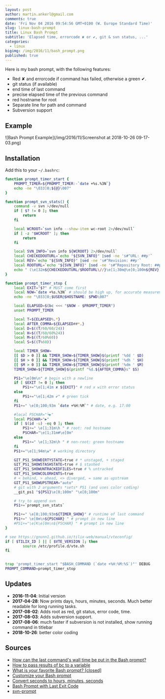 ```yaml
---
layout: post
author: martin.ankerl@gmail.com
comments: true
date: 'Fri Nov 04 2016 09:54:56 GMT+0100 (W. Europe Standard Time)'
slug: linux-bash-prompt
title: Linux Bash Prompt
subtitle: 'Elapsed time, errorcode ✘ or ✔, git & svn status, ...'
categories:
  - linux
bigimg: /img/2016/11/bash_prompt.png
published: true
---
```


Here is my bash prompt, with the following features:
 	
* Red ✘ and errorcode if command has failed, otherwise a green ✔.
* git status (if available)
* end time of last command
* precise elapsed time of the previous command
* red hostname for root
* Separate line for path and command
* Subversion support

## Example

![Bash Prompt Example](/img/2016/11/Screenshot at 2018-10-26 09-17-03.png)

## Installation

Add this to your `~/.bashrc`:
 
```bash
function prompt_timer_start {
    PROMPT_TIMER=${PROMPT_TIMER:-`date +%s.%3N`}
    echo -ne "\033]0;${@}\007"
}

function prompt_svn_stats() {
    command -v svn >/dev/null
    if [ $? != 0 ]; then
        return
    fi

    local WCROOT=`svn info --show-item wc-root 2>/dev/null`
    if [ -z "$WCROOT" ]; then
        return
    fi

    local SVN_INFO=`svn info ${WCROOT} 2>/dev/null`
    local CHECKEDOUTURL=`echo "${SVN_INFO}" |sed -ne 's#^URL: ##p'`
    local REV=`echo "${SVN_INFO}" |sed -ne 's#^Revision: ##p'`
    local ROOTURL=`echo "${SVN_INFO}" |sed -ne 's#^Repository Root: ##p'`
    echo " (\e[32m${CHECKEDOUTURL/$ROOTURL\//}\e[1;30m@\e[0;100m${REV})"
}

function prompt_timer_stop {
    local EXIT="$?" # MUST come first
    local NOW=`date +%s.%3N` # should be high up, for accurate measurement
    echo -ne "\033]0;$USER@$HOSTNAME: $PWD\007"

    local ELAPSED=$(bc <<< "$NOW - $PROMPT_TIMER")
    unset PROMPT_TIMER

    local T=${ELAPSED%.*} 
    local AFTER_COMMA=${ELAPSED##*.}
    local D=$((T/60/60/24))
    local H=$((T/60/60%24))
    local M=$((T/60%60))
    local S=$((T%60))

    local TIMER_SHOW=
    [[ $D > 0 ]] && TIMER_SHOW=${TIMER_SHOW}$(printf '%dd ' $D)
    [[ $H > 0 ]] && TIMER_SHOW=${TIMER_SHOW}$(printf '%dh ' $H)
    [[ $M > 0 ]] && TIMER_SHOW=${TIMER_SHOW}$(printf '%dm ' $M)
    TIMER_SHOW=${TIMER_SHOW}$(printf "%d.${AFTER_COMMA}s" $S)  

    PS1="\e[0m\n" # begin with a newline
    if [ $EXIT != 0 ]; then
        PS1+="\e[1;41m ✘ ${EXIT}" # red x with error status
    else
        PS1+="\e[1;42m ✔" # green tick
    fi
    PS1+=" \e[0;100;93m `date +%H:%M`" # date, e.g. 17:00

    #local PSCHAR="┕▶"
    local PSCHAR="▶"
    if [ $(id -u) -eq 0 ]; then
        PS1+=" \e[1;31m\h " # root: red hostname
        PSCHAR="\e[1;31m#\e[0m"
    else
        PS1+=" \e[1;32m\h " # non-root: green hostname
    fi
    PS1+="\e[1;94m\w" # working directory

    GIT_PS1_SHOWDIRTYSTATE=true # * unstaged, + staged
    GIT_PS1_SHOWSTASHSTATE=true # $ stashed
    GIT_PS1_SHOWUNTRACKEDFILES=true # % untracked
    GIT_PS1_SHOWCOLORHINTS=true
    # < behind, > ahead, <> diverged, = same as upstream
    GIT_PS1_SHOWUPSTREAM="auto" 
    # git with 2 arguments *sets* PS1 (and uses color coding)
    __git_ps1 "${PS1}\e[0;100m" "\e[0;100m"

    # try to append svn
    PS1+=`prompt_svn_stats`

    PS1+=" \e[0;100;93m${TIMER_SHOW}" # runtime of last command
    PS1+=" \e[0m\n${PSCHAR} " # prompt in new line
    #PS1+="\e[K\e[0m\n${PSCHAR} " # prompt in new line
}

# see https://gnunn1.github.io/tilix-web/manual/vteconfig/
if [ $TILIX_ID ] || [ $VTE_VERSION ]; then
        source /etc/profile.d/vte.sh
fi

 
trap 'prompt_timer_start "$BASH_COMMAND (`date +%H:%M:%S`)"' DEBUG
PROMPT_COMMAND=prompt_timer_stop
```

## Updates

* **2016-11-04**: Initial version
* **2017-04-28**: Now prints days, hours, minutes, seconds. Much better readable for long running tasks.
* **2017-08-02**: Adds root as red, git status, error code, time.
* **2017-08-03**: Adds subversion support.
* **2017-08-06**: much faster if subversion is not installed, show running command in titlebar
* **2018-10-26**: better color coding

## Sources

  * [How can the last command's wall time be put in the Bash prompt?](http://stackoverflow.com/a/1862762/48181)
  * [How to pass results of bc to a variable](http://askubuntu.com/a/229451/14585)
  * [What is your favorite Bash prompt? [closed]](http://stackoverflow.com/a/103874/48181)
  * [Customize your Bash prompt](https://makandracards.com/makandra/1090-customize-your-bash-prompt)
  * [Convert seconds to hours, minutes, seconds](http://stackoverflow.com/a/32164707/48181)
  * [Bash Prompt with Last Exit Code](https://stackoverflow.com/a/16715681/48181)
  * [svn-prompt](https://github.com/mcandre/svn-prompt/blob/master/lib/svn-prompt.sh)
